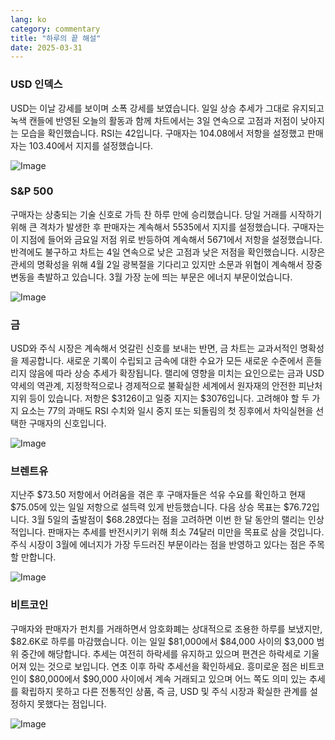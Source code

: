 ```yaml
---
lang: ko
category: commentary
title: "하루의 끝 해설"
date: 2025-03-31
---
```


### USD 인덱스

USD는 이날 강세를 보이며 소폭 강세를 보였습니다. 일일 상승 추세가 그대로 유지되고 녹색 캔들에 반영된 오늘의 활동과 함께 차트에서는 3일 연속으로 고점과 저점이 낮아지는 모습을 확인했습니다. RSI는 42입니다. 구매자는 104.08에서 저항을 설정했고 판매자는 103.40에서 지지를 설정했습니다. 

![Image](https://markleighedu.github.io/img/Mar-2025/31-Mar-2025/usdindex.jpg)

### S&P 500

구매자는 상충되는 기술 신호로 가득 찬 하루 만에 승리했습니다. 당일 거래를 시작하기 위해 큰 격차가 발생한 후 판매자는 계속해서 5535에서 지지를 설정했습니다. 구매자는 이 지점에 들어와 금요일 저점 위로 반등하여 계속해서 5671에서 저항을 설정했습니다. 반격에도 불구하고 차트는 4일 연속으로 낮은 고점과 낮은 저점을 확인했습니다. 시장은 관세의 명확성을 위해 4월 2일 광복절을 기다리고 있지만 소문과 위협이 계속해서 장중 변동을 촉발하고 있습니다. 3월 가장 눈에 띄는 부문은 에너지 부문이었습니다.

![Image](https://markleighedu.github.io/img/Mar-2025/31-Mar-2025/sp500.jpg)

### 금

USD와 주식 시장은 계속해서 엇갈린 신호를 보내는 반면, 금 차트는 교과서적인 명확성을 제공합니다. 새로운 기록이 수립되고 금속에 대한 수요가 모든 새로운 수준에서 흔들리지 않음에 따라 상승 추세가 확장됩니다. 랠리에 영향을 미치는 요인으로는 금과 USD 약세의 역관계, 지정학적으로나 경제적으로 불확실한 세계에서 원자재의 안전한 피난처 지위 등이 있습니다. 저항은 $3126이고 일중 지지는 $3076입니다. 고려해야 할 두 가지 요소는 77의 과매도 RSI 수치와 일시 중지 또는 되돌림의 첫 징후에서 차익실현을 선택한 구매자의 신호입니다. 

![Image](https://markleighedu.github.io/img/Mar-2025/31-Mar-2025/gold.jpg)

### 브렌트유

지난주 $73.50 저항에서 어려움을 겪은 후 구매자들은 석유 수요를 확인하고 현재 $75.05에 있는 일일 저항으로 설득력 있게 반등했습니다. 다음 상승 목표는 $76.72입니다. 3월 5일의 출발점이 $68.28였다는 점을 고려하면 이번 한 달 동안의 랠리는 인상적입니다. 판매자는 추세를 반전시키기 위해 최소 74달러 미만을 목표로 삼을 것입니다. 주식 시장이 3월에 에너지가 가장 두드러진 부문이라는 점을 반영하고 있다는 점은 주목할 만합니다. 

![Image](https://markleighedu.github.io/img/Mar-2025/31-Mar-2025/brentoil.jpg)

### 비트코인

구매자와 판매자가 펀치를 거래하면서 암호화폐는 상대적으로 조용한 하루를 보냈지만, $82.6K로 하루를 마감했습니다. 이는 일일 $81,000에서 $84,000 사이의 $3,000 범위 중간에 해당합니다. 추세는 여전히 하락세를 유지하고 있으며 편견은 하락세로 기울어져 있는 것으로 보입니다. 연초 이후 하락 추세선을 확인하세요. 흥미로운 점은 비트코인이 $80,000에서 $90,000 사이에서 계속 거래되고 있으며 어느 쪽도 의미 있는 추세를 확립하지 못하고 다른 전통적인 상품, 즉 금, USD 및 주식 시장과 확실한 관계를 설정하지 못했다는 점입니다.

![Image](https://markleighedu.github.io/img/Mar-2025/31-Mar-2025/bitcoin.jpg)

